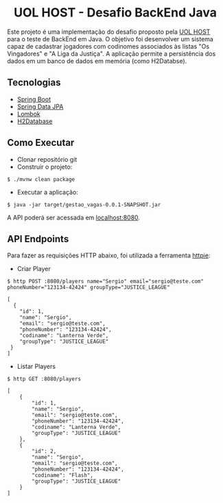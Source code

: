 <h1 align="center">
  UOL HOST - Desafio BackEnd Java
</h1>

Este projeto é uma implementação do desafio proposto pela [UOL HOST](https://github.com/uolhost/test-backEnd-Java) para o teste de BackEnd em Java. O objetivo foi desenvolver um sistema capaz de cadastrar jogadores com codinomes associados às listas "Os Vingadores" e "A Liga da Justiça". A aplicação permite a persistência dos dados em um banco de dados em memória (como H2Databse).

## Tecnologias

- [Spring Boot](https://spring.io/projects/spring-boot)
- [Spring Data JPA](https://spring.io/projects/spring-data-jpa)
- [Lombok](https://projectlombok.org/)
- [H2Database](https://h2database.com/html/main.html)

## Como Executar

- Clonar repositório git
- Construir o projeto:

```
$ ./mvnw clean package
```

- Executar a aplicação:

```
$ java -jar target/gestao_vagas-0.0.1-SNAPSHOT.jar
```

A API poderá ser acessada em [localhost:8080](http://localhost:8080).

## API Endpoints

Para fazer as requisições HTTP abaixo, foi utilizada a ferramenta [httpie](https://httpie.io):

- Criar Player

```
$ http POST :8080/players name="Sergio" email="sergio@teste.com" phoneNumber="123134-42424" groupType="JUSTICE_LEAGUE"

[
  {
	"id": 1,
	"name": "Sergio",
	"email": "sergio@teste.com",
	"phoneNumber": "123134-42424",
	"codiname": "Lanterna Verde",
	"groupType": "JUSTICE_LEAGUE"
 }
]
```

- Listar Players

```
$ http GET :8080/players

[
	{
		"id": 1,
		"name": "Sergio",
		"email": "sergio@teste.com",
		"phoneNumber": "123134-42424",
		"codiname": "Lanterna Verde",
		"groupType": "JUSTICE_LEAGUE"
	},
	{
		"id": 2,
		"name": "Sergio",
		"email": "sergio@teste.com",
		"phoneNumber": "123134-42424",
		"codiname": "Flash",
		"groupType": "JUSTICE_LEAGUE"
	}
]
```

